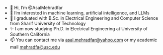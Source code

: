 - 👋 Hi, I’m @AsalMehradfar
- 👀 I’m interested in machine learning, artificial intelligence, and LLMs
- 🌱 I graduated with B.Sc. in Electrical Engineering and Computer Science from Sharif University of Technology
- ✨ I am now studying Ph.D. in Electrical Engineering at University of Southern California
- 📫 You can contact me via asal.mehradfar@yahoo.com or my academic mail mehradfa@usc.edu


<!---
- 💞️ I’m looking to collaborate on ...
--->

<!---
AsalMehradfar/AsalMehradfar is a ✨ special ✨ repository because its `README.md` (this file) appears on your GitHub profile.
You can click the Preview link to take a look at your changes.
--->
